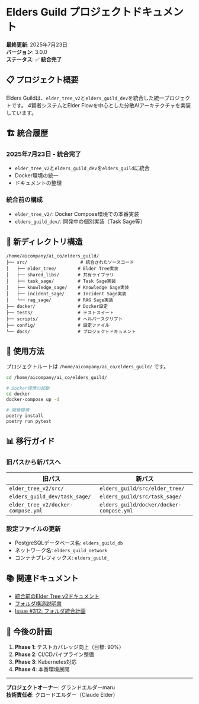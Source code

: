 # Elders Guild プロジェクトドキュメント

**最終更新**: 2025年7月23日  
**バージョン**: 3.0.0  
**ステータス**: ✅ **統合完了**

## 📋 プロジェクト概要

Elders Guildは、`elder_tree_v2`と`elders_guild_dev`を統合した統一プロジェクトです。
4賢者システムとElder Flowを中心とした分散AIアーキテクチャを実装しています。

## 🏗️ 統合履歴

### 2025年7月23日 - 統合完了
- `elder_tree_v2`と`elders_guild_dev`を`elders_guild`に統合
- Docker環境の統一
- ドキュメントの整理

### 統合前の構成
- `elder_tree_v2/`: Docker Compose環境での本番実装
- `elders_guild_dev/`: 開発中の個別実装（Task Sage等）

## 📁 新ディレクトリ構造

```
/home/aicompany/ai_co/elders_guild/
├── src/                    # 統合されたソースコード
│   ├── elder_tree/        # Elder Tree実装
│   ├── shared_libs/       # 共有ライブラリ
│   ├── task_sage/         # Task Sage実装
│   ├── knowledge_sage/    # Knowledge Sage実装
│   ├── incident_sage/     # Incident Sage実装
│   └── rag_sage/          # RAG Sage実装
├── docker/                # Docker設定
├── tests/                 # テストスイート
├── scripts/               # ヘルパースクリプト
├── config/                # 設定ファイル
└── docs/                  # プロジェクトドキュメント
```

## 🚀 使用方法

プロジェクトルートは `/home/aicompany/ai_co/elders_guild/` です。

```bash
cd /home/aicompany/ai_co/elders_guild/

# Docker環境の起動
cd docker
docker-compose up -d

# 開発環境
poetry install
poetry run pytest
```

## 📊 移行ガイド

### 旧パスから新パスへ

| 旧パス | 新パス |
|--------|--------|
| `elder_tree_v2/src/` | `elders_guild/src/elder_tree/` |
| `elders_guild_dev/task_sage/` | `elders_guild/src/task_sage/` |
| `elder_tree_v2/docker-compose.yml` | `elders_guild/docker/docker-compose.yml` |

### 設定ファイルの更新
- PostgreSQLデータベース名: `elders_guild_db`
- ネットワーク名: `elders_guild_network`
- コンテナプレフィックス: `elders_guild_`

## 📚 関連ドキュメント

- [統合前のElder Tree v2ドキュメント](../elder-tree-v2/README.md)
- [フォルダ構造説明書](../../architecture/elders-guild-folder-structure.md)
- [Issue #312: フォルダ統合計画](../../issues/issue-312-elders-guild-folder-consolidation.md)

## 🤝 今後の計画

1. **Phase 1**: テストカバレッジ向上（目標: 90%）
2. **Phase 2**: CI/CDパイプライン整備
3. **Phase 3**: Kubernetes対応
4. **Phase 4**: 本番環境展開

---

**プロジェクトオーナー**: グランドエルダーmaru  
**技術責任者**: クロードエルダー（Claude Elder）